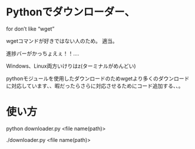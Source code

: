 #  Pythonでダウンローダー、
for don’t like “wget”

wgetコマンドが好きではない人のため。
適当。

進捗バーがかっちょえぇ！！....

Windows、Linux両方いけりはz(ターミナルがめんどい)

pythonモジュールを使用したダウンロードのためwgetより多くのダウンロードに対応しています、、暇だったらさらに対応させるためにコード追加する、、。

#  使い方

python downloader.py <url> <file name(path)>

./downloader.py <url> <file name(path)>
